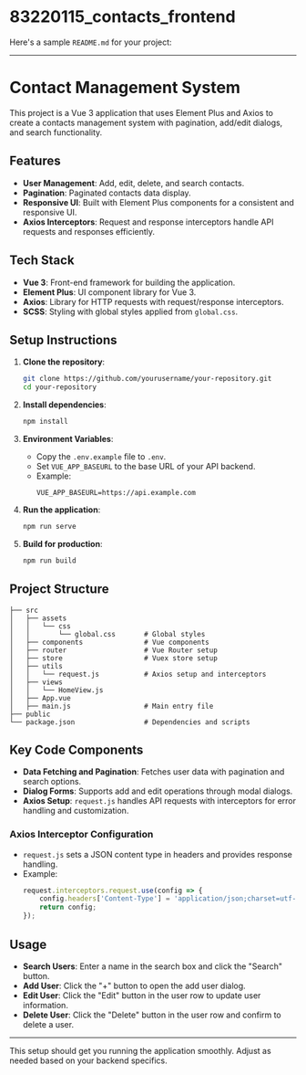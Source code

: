 # 83220115_contacts_frontend

Here's a sample `README.md` for your project:

---

# Contact Management System

This project is a Vue 3 application that uses Element Plus and Axios to create a contacts management system with pagination, add/edit dialogs, and search functionality.

## Features

- **User Management**: Add, edit, delete, and search contacts.
- **Pagination**: Paginated contacts data display.
- **Responsive UI**: Built with Element Plus components for a consistent and responsive UI.
- **Axios Interceptors**: Request and response interceptors handle API requests and responses efficiently.

## Tech Stack

- **Vue 3**: Front-end framework for building the application.
- **Element Plus**: UI component library for Vue 3.
- **Axios**: Library for HTTP requests with request/response interceptors.
- **SCSS**: Styling with global styles applied from `global.css`.

## Setup Instructions

1. **Clone the repository**:
   ```bash
   git clone https://github.com/yourusername/your-repository.git
   cd your-repository
   ```

2. **Install dependencies**:
   ```bash
   npm install
   ```

3. **Environment Variables**:
   - Copy the `.env.example` file to `.env`.
   - Set `VUE_APP_BASEURL` to the base URL of your API backend.
   - Example:
     ```env
     VUE_APP_BASEURL=https://api.example.com
     ```

4. **Run the application**:
   ```bash
   npm run serve
   ```

5. **Build for production**:
   ```bash
   npm run build
   ```

## Project Structure

```plaintext
├── src
│   ├── assets
│   │   └── css
│   │       └── global.css       # Global styles
│   ├── components               # Vue components
│   ├── router                   # Vue Router setup
│   ├── store                    # Vuex store setup
│   ├── utils
│   │   └── request.js           # Axios setup and interceptors
│   ├── views
│   │   └── HomeView.js
│   ├── App.vue
│   ├── main.js                  # Main entry file            
├── public
└── package.json                 # Dependencies and scripts
```

## Key Code Components

- **Data Fetching and Pagination**: Fetches user data with pagination and search options.
- **Dialog Forms**: Supports add and edit operations through modal dialogs.
- **Axios Setup**: `request.js` handles API requests with interceptors for error handling and customization.

### Axios Interceptor Configuration

- `request.js` sets a JSON content type in headers and provides response handling.
- Example:
  ```javascript
  request.interceptors.request.use(config => {
      config.headers['Content-Type'] = 'application/json;charset=utf-8';
      return config;
  });
  ```

## Usage

- **Search Users**: Enter a name in the search box and click the "Search" button.
- **Add User**: Click the "+" button to open the add user dialog.
- **Edit User**: Click the "Edit" button in the user row to update user information.
- **Delete User**: Click the "Delete" button in the user row and confirm to delete a user.

---

This setup should get you running the application smoothly. Adjust as needed based on your backend specifics.
